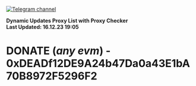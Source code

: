 [![Telegram channel](https://img.shields.io/endpoint?url=https://runkit.io/damiankrawczyk/telegram-badge/branches/master?url=https://t.me/n4z4v0d)](https://t.me/n4z4v0d) 

**Dynamic Updates Proxy List with Proxy Checker**  
**Last Updated: 16.12.23 19:05**

# DONATE (_any evm_) - 0xDEADf12DE9A24b47Da0a43E1bA70B8972F5296F2
